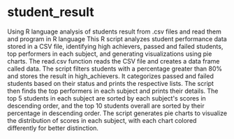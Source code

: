 # student_result
Using R language analysis of students result from .csv files and read them and program in R language
This R script analyzes student performance data stored in a CSV file, identifying high achievers, passed and failed students, top performers in each subject, and generating visualizations using pie charts. The read.csv function reads the CSV file and creates a data frame called data. The script filters students with a percentage greater than 80% and stores the result in high_achievers. It categorizes passed and failed students based on their status and prints the respective lists. The script then finds the top performers in each subject and prints their details. The top 5 students in each subject are sorted by each subject's scores in descending order, and the top 10 students overall are sorted by their percentage in descending order. The script generates pie charts to visualize the distribution of scores in each subject, with each chart colored differently for better distinction.
